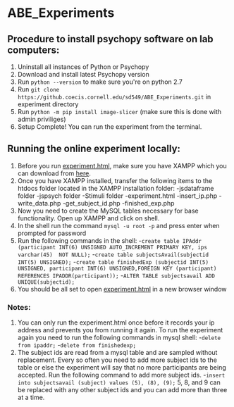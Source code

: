 # ABE_Experiments
## Procedure to install psychopy software on lab computers:
1. Uninstall all instances of Python or Psychopy
2. Download and install latest Psychopy version
3. Run `python --version` to make sure you're on python 2.7
4. Run `git clone https://github.coecis.cornell.edu/sd549/ABE_Experiments.git` in experiment directory
5. Run `python -m pip install image-slicer` (make sure this is done with admin priviliges)
6. Setup Complete! You can run the experiment from the terminal.

## Running the online experiment locally:

1. Before you run [experiment.html](experiment.html), make sure you have XAMPP which you can download from [here](https://www.apachefriends.org/download.html).
2. Once you have XAMPP installed, transfer the following items to the htdocs folder located in the XAMPP installation folder:
    -jsdataframe folder
    -jspsych folder
    -Stimuli folder
    -experiment.html
    -insert_ip.php
    -write_data.php
    -get_subject_id.php
    -finished_exp.php
3. Now you need to create the MySQL tables necessary for base functionality. Open up XAMPP and click on shell.
4. In the shell run the command `mysql -u root -p` and press enter when prompted for password
5. Run the following commands in the shell:
    -`create table IPAddr (participant INT(6) UNSIGNED AUTO_INCREMENT PRIMARY KEY, ips varchar(45)  NOT NULL);`
    -`create table subjectsAvail(subjectid INT(5) UNSIGNED);`
    -`create table finishedExp (subjectid INT(5) UNSIGNED, participant INT(6) UNSIGNED,FOREIGN KEY (participant) REFERENCES IPADDR(participant));`
    -`ALTER TABLE subjectsavail ADD UNIQUE(subjectid);`
6. You should be all set to open [experiment.html](experiment.html) in a new browser window

### Notes:
1. You can only run the experiment.html once before it records your ip address and prevents you from running it again. To run the experiment again you need to run the following commands in mysql shell:
    -`delete from ipaddr;`
    -`delete from finishedexp;`
2. The subject ids are read from a mysql table and are sampled without replacement. Every so often you need to add more subject ids to the table or else the experiment will say that no more participants are being accepted. Run the following command to add more subject ids.
    -`insert into subjectsavail (subject) values (5), (8), (9);`
5, 8, and 9 can be replaced with any other subject ids and you can add more than three at a time.